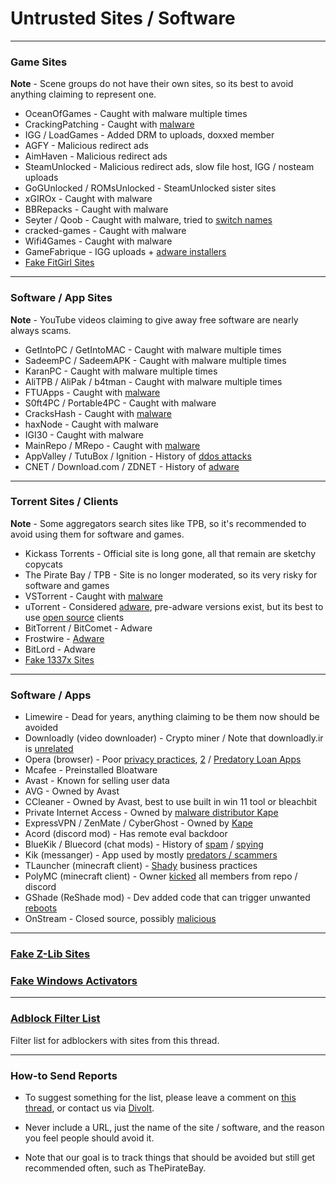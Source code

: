 # Untrusted Sites / Software

***

### Game Sites

**Note** - Scene groups do not have their own sites, so its best to avoid anything claiming to represent one.

* OceanOfGames - Caught with malware multiple times
* CrackingPatching - Caught with [malware](https://redd.it/qy6z3c)
* IGG / LoadGames  - Added DRM to uploads, doxxed member
* AGFY - Malicious redirect ads
* AimHaven - Malicious redirect ads
* SteamUnlocked - Malicious redirect ads, slow file host, IGG / nosteam uploads
* GoGUnlocked / ROMsUnlocked - SteamUnlocked sister sites
* xGIROx - Caught with malware
* BBRepacks - Caught with malware
* Seyter / Qoob - Caught with malware, tried to [switch names](https://rentry.co/qoobrepacker)
* cracked-games - Caught with malware
* Wifi4Games - Caught with malware
* GameFabrique - IGG uploads + [adware installers](https://rentry.co/GameFabrique_Adware/)
* [Fake FitGirl Sites](https://i.imgur.com/v1vG1UH.png)

***

### Software / App Sites

**Note** - YouTube videos claiming to give away free software are nearly always scams.

* GetIntoPC / GetIntoMAC - Caught with malware multiple times 
* SadeemPC / SadeemAPK - Caught with malware multiple times 
* KaranPC - Caught with malware multiple times
* AliTPB / AliPak / b4tman - Caught with malware multiple times
* FTUApps - Caught with [malware](https://redd.it/120xk62) 
* S0ft4PC / Portable4PC - Caught with malware
* CracksHash - Caught with [malware](https://redd.it/lklst7)
* haxNode - Caught with malware
* IGI30 - Caught with malware
* MainRepo / MRepo - Caught with [malware](https://rentry.co/zu3i6)
* AppValley / TutuBox / Ignition - History of [ddos attacks](https://github.com/nbats/FMHYedit/pull/307)
* CNET / Download.com / ZDNET - History of [adware](https://www.reddit.com/r/software/comments/9s7wyb/whats_the_deal_with_sites_like_cnet_softonic_and/e8mtye9/)

***

### Torrent Sites / Clients

**Note** - Some aggregators search sites like TPB, so it's recommended to avoid using them for software and games.

* Kickass Torrents - Official site is long gone, all that remain are sketchy copycats
* The Pirate Bay / TPB - Site is no longer moderated, so its very risky for software and games
* VSTorrent - Caught with [malware](https://redd.it/x66rz2)
* uTorrent - Considered [adware](https://www.theverge.com/2015/3/6/8161251/utorrents-secret-bitcoin-miner-adware-malware), pre-adware versions exist, but its best to use [open source](https://www.reddit.com/r/FREEMEDIAHECKYEAH/wiki/torrent#wiki_.25BA_torrent_clients) clients
* BitTorrent / BitComet - Adware
* Frostwire - [Adware](https://www.virustotal.com/gui/file/6a501792717fd86635d80fb258979b823fd53000c6d683904e2fb2407f1706fd)
* BitLord - Adware
* [Fake 1337x Sites](https://redd.it/117fq8t)

***

### Software / Apps

* Limewire - Dead for years, anything claiming to be them now should be avoided
* Downloadly (video downloader) - Crypto miner / Note that downloadly.ir is [unrelated](https://i.imgur.com/1v46duO.png)
* Opera (browser) - Poor [privacy practices](https://www.kuketz-blog.de/opera-datensendeverhalten-desktop-version-browser-check-teil13/), [2](https://rentry.co/operagx) / [Predatory Loan Apps](https://www.androidpolice.com/2020/01/21/opera-predatory-loans/)
* Mcafee - Preinstalled Bloatware
* Avast - Known for selling user data
* AVG - Owned by Avast
* CCleaner - Owned by Avast, best to use built in win 11 tool or bleachbit
* Private Internet Access - Owned by [malware distributor Kape](https://redd.it/q3lepv)
* ExpressVPN / ZenMate / CyberGhost - Owned by [Kape](https://rentry.co/i8dwr)
* Acord (discord mod) - Has remote eval backdoor
* BlueKik / Bluecord (chat mods) - History of [spam](https://redd.it/12h2v6n) / [spying](https://rentry.co/tvrnw)
* Kik (messanger) - App used by mostly [predators / scammers](https://youtu.be/9sPaJxRmIPc)
* TLauncher (minecraft client) - [Shady](https://redd.it/zmzzrt) business practices
* PolyMC (minecraft client) - Owner [kicked](https://redd.it/y6lt6s) all members from repo / discord
* GShade (ReShade mod) - Dev added code that can trigger unwanted [reboots](https://rentry.co/GShade_notice) 
* OnStream - Closed source, possibly [malicious](https://rentry.co/upo2r)

***

### [Fake Z-Lib Sites](https://i.imgur.com/z4Ku77B.png)

### [Fake Windows Activators](https://i.imgur.com/Lv2FYbw.png)

***

### [Adblock Filter List](https://gist.githubusercontent.com/Rust1667/df78d493cf3c00340c535d93e303c4f9/raw)

Filter list for adblockers with sites from this thread.

***

### How-to Send Reports

* To suggest something for the list, please leave a comment on [this thread](https://www.reddit.com/r/FREEMEDIAHECKYEAH/comments/10bh0h9/unsafe_sites_software_thread/), or contact us via [Divolt](https://redd.it/uto5vw).

* Never include a URL, just the name of the site / software, and the reason you feel people should avoid it. 

* Note that our goal is to track things that should be avoided but still get recommended often, such as ThePirateBay.
